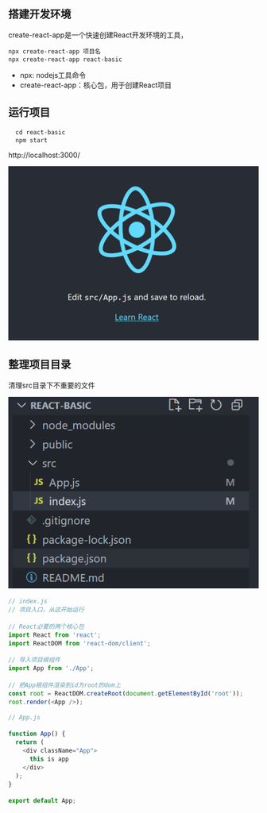## 搭建开发环境

create-react-app是一个快速创建React开发环境的工具，

```
npx create-react-app 项目名
npx create-react-app react-basic
```

- npx: nodejs工具命令
- create-react-app：核心包，用于创建React项目



## 运行项目

```
  cd react-basic
  npm start
```

http://localhost:3000/

![image-20240114114756449](assets\image-20240114114756449.png)

## 整理项目目录

清理src目录下不重要的文件

![image-20240114115553397](assets\image-20240114115553397.png)

```js
// index.js
// 项目入口，从这开始运行

// React必要的两个核心包
import React from 'react';
import ReactDOM from 'react-dom/client';

// 导入项目根组件
import App from './App';

// 把App根组件渲染到id为root的dom上
const root = ReactDOM.createRoot(document.getElementById('root'));
root.render(<App />);

```

```js
// App.js

function App() {
  return (
    <div className="App">
      this is app
    </div>
  );
}

export default App;

```


